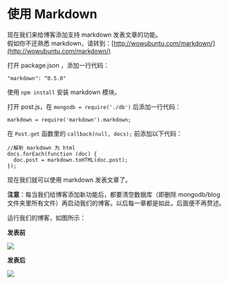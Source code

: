# 使用 Markdown

现在我们来给博客添加支持 markdown 发表文章的功能。  
假如你不还熟悉 markdown，请转到：[http://wowubuntu.com/markdown/](http://wowubuntu.com/markdown/)

打开 package.json ，添加一行代码：
    
    "markdown": “0.5.0"
    

使用 `npm install` 安装 markdown 模块。

打开 post.js，在 `mongodb = require('./db')` 后添加一行代码：
    
    markdown = require('markdown').markdown;
    

在 `Post.get` 函数里的 `callback(null, docs);` 前添加以下代码：
    
    //解析 markdown 为 html
    docs.forEach(function (doc) {
      doc.post = markdown.toHTML(doc.post);
    });
    

现在我们就可以使用 markdown 发表文章了。

**注意**：每当我们给博客添加新功能后，都要清空数据库（即删除 mongodb/blog 文件夹里所有文件）再启动我们的博客。以后每一章都是如此，后面便不再赘述。

运行我们的博客，如图所示：

**发表前**

![](https://github.com/nswbmw/N-blog/raw/master/public/images/2.1.jpg?raw=true)

**发表后**

![](https://github.com/nswbmw/N-blog/raw/master/public/images/2.2.jpg?raw=true)